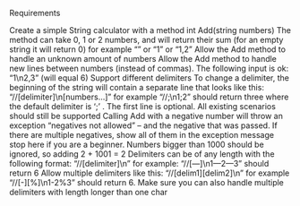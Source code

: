 Requirements

Create a simple String calculator with a method int Add(string numbers)
The method can take 0, 1 or 2 numbers, and will return their sum (for an empty string it will return 0) for example “” or “1” or “1,2”
Allow the Add method to handle an unknown amount of numbers
Allow the Add method to handle new lines between numbers (instead of commas).
The following input is ok: “1\n2,3” (will equal 6)
Support different delimiters
To change a delimiter, the beginning of the string will contain a separate line that looks like this: “//[delimiter]\n[numbers…]” for example “//;\n1;2” should return three where the default delimiter is ‘;’ .
The first line is optional. All existing scenarios should still be supported
Calling Add with a negative number will throw an exception “negatives not allowed” – and the negative that was passed. If there are multiple negatives, show all of them in the exception message stop here if you are a beginner.
Numbers bigger than 1000 should be ignored, so adding 2 + 1001 = 2
Delimiters can be of any length with the following format: “//[delimiter]\n” for example: “//[—]\n1—2—3” should return 6
Allow multiple delimiters like this: “//[delim1][delim2]\n” for example “//[-][%]\n1-2%3” should return 6.
Make sure you can also handle multiple delimiters with length longer than one char